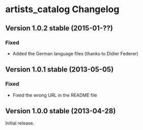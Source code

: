 artists_catalog Changelog
=========================

Version 1.0.2 stable (2015-01-??)
---------------------------------

### Fixed
- Added the German language files (thanks to Didier Federer)


Version 1.0.1 stable (2013-05-05)
---------------------------------

### Fixed
- Fixed the wrong URL in the README file


Version 1.0.0 stable (2013-04-28)
---------------------------------

Initial release.